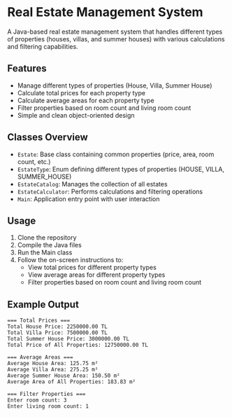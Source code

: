 # Real Estate Management System

A Java-based real estate management system that handles different types of properties (houses, villas, and summer houses) with various calculations and filtering capabilities.

## Features

- Manage different types of properties (House, Villa, Summer House)
- Calculate total prices for each property type
- Calculate average areas for each property type
- Filter properties based on room count and living room count
- Simple and clean object-oriented design

## Classes Overview

- `Estate`: Base class containing common properties (price, area, room count, etc.)
- `EstateType`: Enum defining different types of properties (HOUSE, VILLA, SUMMER_HOUSE)
- `EstateCatalog`: Manages the collection of all estates
- `EstateCalculator`: Performs calculations and filtering operations
- `Main`: Application entry point with user interaction

## Usage

1. Clone the repository
2. Compile the Java files
3. Run the Main class
4. Follow the on-screen instructions to:
   - View total prices for different property types
   - View average areas for different property types
   - Filter properties based on room count and living room count

## Example Output

```
=== Total Prices ===
Total House Price: 2250000.00 TL
Total Villa Price: 7500000.00 TL
Total Summer House Price: 3000000.00 TL
Total Price of All Properties: 12750000.00 TL

=== Average Areas ===
Average House Area: 125.75 m²
Average Villa Area: 275.25 m²
Average Summer House Area: 150.50 m²
Average Area of All Properties: 183.83 m²

=== Filter Properties ===
Enter room count: 3
Enter living room count: 1
```
